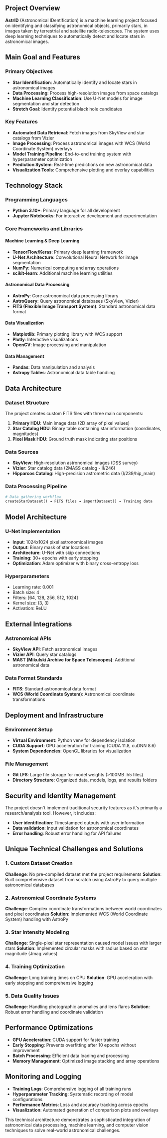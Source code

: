 ## Project Overview

**AstrID** (Astronomical IDentification) is a machine learning project focused on identifying and classifying astronomical objects, primarily stars, in images taken by terrestrial and satellite radio-telescopes. The system uses deep learning techniques to automatically detect and locate stars in astronomical images.

## Main Goal and Features

### Primary Objectives
- **Star Identification**: Automatically identify and locate stars in astronomical images
- **Data Processing**: Process high-resolution images from space catalogs
- **Machine Learning Classification**: Use U-Net models for image segmentation and star detection
- **Stretch Goal**: Identify potential black hole candidates

### Key Features
- **Automated Data Retrieval**: Fetch images from SkyView and star catalogs from Vizier
- **Image Processing**: Process astronomical images with WCS (World Coordinate System) overlays
- **Model Training Pipeline**: End-to-end training system with hyperparameter optimization
- **Prediction System**: Real-time predictions on new astronomical data
- **Visualization Tools**: Comprehensive plotting and overlay capabilities

## Technology Stack

### Programming Languages
- **Python 3.10+**: Primary language for all development
- **Jupyter Notebooks**: For interactive development and experimentation

### Core Frameworks and Libraries

#### Machine Learning & Deep Learning
- **TensorFlow/Keras**: Primary deep learning framework
- **U-Net Architecture**: Convolutional Neural Network for image segmentation
- **NumPy**: Numerical computing and array operations
- **scikit-learn**: Additional machine learning utilities

#### Astronomical Data Processing
- **AstroPy**: Core astronomical data processing library
- **AstroQuery**: Query astronomical databases (SkyView, Vizier)
- **FITS (Flexible Image Transport System)**: Standard astronomical data format

#### Data Visualization
- **Matplotlib**: Primary plotting library with WCS support
- **Plotly**: Interactive visualizations
- **OpenCV**: Image processing and manipulation

#### Data Management
- **Pandas**: Data manipulation and analysis
- **Astropy Tables**: Astronomical data table handling

## Data Architecture

### Dataset Structure
The project creates custom FITS files with three main components:

1. **Primary HDU**: Main image data (2D array of pixel values)
2. **Star Catalog HDU**: Binary table containing star information (coordinates, magnitudes)
3. **Pixel Mask HDU**: Ground truth mask indicating star positions

### Data Sources
- **SkyView**: High-resolution astronomical images (DSS survey)
- **Vizier**: Star catalog data (2MASS catalog - II/246)
- **Hipparcos Catalog**: High-precision astrometric data (I/239/hip_main)

### Data Processing Pipeline
```python
# Data gathering workflow
createStarDataset() → FITS files → importDataset() → Training data
```

## Model Architecture

### U-Net Implementation
- **Input**: 1024x1024 pixel astronomical images
- **Output**: Binary mask of star locations
- **Architecture**: U-Net with skip connections
- **Training**: 30+ epochs with early stopping
- **Optimization**: Adam optimizer with binary cross-entropy loss

### Hyperparameters
- Learning rate: 0.001
- Batch size: 4
- Filters: [64, 128, 256, 512, 1024]
- Kernel size: (3, 3)
- Activation: ReLU

## External Integrations

### Astronomical APIs
- **SkyView API**: Fetch astronomical images
- **Vizier API**: Query star catalogs
- **MAST (Mikulski Archive for Space Telescopes)**: Additional astronomical data

### Data Format Standards
- **FITS**: Standard astronomical data format
- **WCS (World Coordinate System)**: Astronomical coordinate transformations

## Deployment and Infrastructure

### Environment Setup
- **Virtual Environment**: Python venv for dependency isolation
- **CUDA Support**: GPU acceleration for training (CUDA 11.8, cuDNN 8.6)
- **System Dependencies**: OpenGL libraries for visualization

### File Management
- **Git LFS**: Large file storage for model weights (>100MB .h5 files)
- **Directory Structure**: Organized data, models, logs, and results folders

## Security and Identity Management

The project doesn't implement traditional security features as it's primarily a research/analysis tool. However, it includes:
- **User identification**: Timestamped outputs with user information
- **Data validation**: Input validation for astronomical coordinates
- **Error handling**: Robust error handling for API failures

## Unique Technical Challenges and Solutions

### 1. Custom Dataset Creation
**Challenge**: No pre-compiled dataset met the project requirements
**Solution**: Built comprehensive dataset from scratch using AstroPy to query multiple astronomical databases

### 2. Astronomical Coordinate Systems
**Challenge**: Complex coordinate transformations between world coordinates and pixel coordinates
**Solution**: Implemented WCS (World Coordinate System) handling with AstroPy

### 3. Star Intensity Modeling
**Challenge**: Single-pixel star representation caused model issues with larger stars
**Solution**: Implemented circular masks with radius based on star magnitude (Jmag values)

### 4. Training Optimization
**Challenge**: Long training times on CPU
**Solution**: GPU acceleration with early stopping and comprehensive logging

### 5. Data Quality Issues
**Challenge**: Handling photographic anomalies and lens flares
**Solution**: Robust error handling and coordinate validation

## Performance Optimizations

- **GPU Acceleration**: CUDA support for faster training
- **Early Stopping**: Prevents overfitting after 10 epochs without improvement
- **Batch Processing**: Efficient data loading and processing
- **Memory Management**: Optimized image stacking and array operations

## Monitoring and Logging

- **Training Logs**: Comprehensive logging of all training runs
- **Hyperparameter Tracking**: Systematic recording of model configurations
- **Performance Metrics**: Loss and accuracy tracking across epochs
- **Visualization**: Automated generation of comparison plots and overlays

This technical architecture demonstrates a sophisticated integration of astronomical data processing, machine learning, and computer vision techniques to solve real-world astronomical challenges.